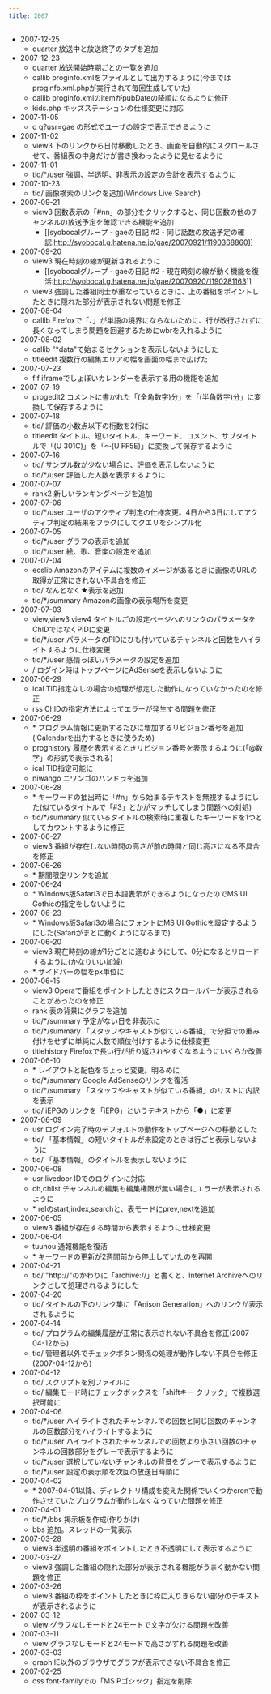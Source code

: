 ```yaml
---
title: 2007
---
```



- 2007-12-25
    - quarter 放送中と放送終了のタブを追加
- 2007-12-23
    - quarter 放送開始時期ごとの一覧を追加
    - callib proginfo.xmlをファイルとして出力するように(今まではproginfo.xml.phpが実行されて毎回生成していた)
    - callib proginfo.xmlのitemがpubDateの降順になるように修正
    - kids.php キッズステーションの仕様変更に対応
- 2007-11-05
    - q q?usr=gae の形式でユーザの設定で表示できるように
- 2007-11-02
    - view3 下のリンクから日付移動したとき、画面を自動的にスクロールさせて、番組表の中身だけが書き換わったように見せるように
- 2007-11-01
    - tid/*/user 強調、半透明、非表示の設定の合計を表示するように
- 2007-10-23
    - tid/ 画像検索のリンクを追加(Windows Live Search)
- 2007-09-21
    - view3 回数表示の「#nn」の部分をクリックすると、同じ回数の他のチャンネルの放送予定を確認できる機能を追加
        - \[\[syobocalグループ - gaeの日記 #2 - 同じ話数の放送予定の確認:http://syobocal.g.hatena.ne.jp/gae/20070921/1190368860]]
- 2007-09-20
    - view3 現在時刻の線が更新されるように
        - \[\[syobocalグループ - gaeの日記 #2 - 現在時刻の線が動く機能を復活:http://syobocal.g.hatena.ne.jp/gae/20070920/1190281163]]
    - view3 強調した番組同士が重なっているときに、上の番組をポイントしたときに隠れた部分が表示されない問題を修正
- 2007-08-04
    - callib Firefoxで「、」が単語の境界にならないために、行が改行されずに長くなってしまう問題を回避するためにwbrを入れるように
- 2007-08-02
    - callib "*data"で始まるセクションを表示しないようにした
    - titleedit 複数行の編集エリアの幅を画面の幅まで広げた
- 2007-07-23
    - fif iframeでしょぼいカレンダーを表示する用の機能を追加
- 2007-07-19
    - progedit2 コメントに書かれた「(全角数字)分」を「(半角数字)分」に変換して保存するように
- 2007-07-18
    - tid/ 評価の小数点以下の桁数を2桁に
    - titleedit タイトル、短いタイトル、キーワード、コメント、サブタイトルで「(U 301C)」を「～(U FF5E)」に変換して保存するように
- 2007-07-16
    - tid/ サンプル数が少ない場合に、評価を表示しないように
    - tid/*/user 評価した人数を表示するように
- 2007-07-07
    - rank2 新しいランキングページを追加
- 2007-07-06
    - tid/*/user ユーザのアクティブ判定の仕様変更。4日から3日にしてアクティブ判定の結果をフラグにしてクエリをシンプル化
- 2007-07-05
    - tid/*/user グラフの表示を追加
    - tid/*/user 絵、歌、音楽の設定を追加
- 2007-07-04
    - ecslib Amazonのアイテムに複数のイメージがあるときに画像のURLの取得が正常にされない不具合を修正
    - tid/ なんとなく★表示を追加
    - tid/*/summary Amazonの画像の表示場所を変更
- 2007-07-03
    - view,view3,view4 タイトルごの設定ページへのリンクのパラメータをChIDではなくPIDに変更
    - tid/*/user パラメータのPIDにひも付いているチャンネルと回数をハイライトするように仕様変更
    - tid/*/user 感情っぽいパラメータの設定を追加
    - / ログイン時はトップページにAdSenseを表示しないように
- 2007-06-29
    - ical TID指定なしの場合の処理が想定した動作になっていなかったのを修正
    - rss ChIDの指定方法によってエラーが発生する問題を修正
- 2007-06-29
    - \* プログラム情報に更新するたびに増加するリビジョン番号を追加(iCalendarを出力するときに使うため)
    - proghistory 履歴を表示するときリビジョン番号を表示するように(「@数字」の形式で表示される)
    - ical TID指定可能に
    - niwango ニワンゴのハンドラを追加
- 2007-06-28
    - \* キーワードの抽出時に「#n」から始まるテキストを無視するようにした(似ているタイトルで「#3」とかがマッチしてしまう問題への対処)
    - tid/*/summary 似ているタイトルの検索時に重複したキーワードを1つとしてカウントするように修正
- 2007-06-27
    - view3 番組が存在しない時間の高さが前の時間と同じ高さになる不具合を修正
- 2007-06-26
    - \* 期間限定リンクを追加
- 2007-06-24
    - \* Windows版Safari3で日本語表示ができるようになったのでMS UI Gothicの指定をしないように
- 2007-06-23
    - \* Windows版Safari3の場合にフォントにMS UI Gothicを設定するようにした(Safariがまとに動くようになるまで)
- 2007-06-20
    - view3 現在時刻の線が1分ごとに進むようにして、0分になるとリロードするように(かなりいい加減)
    - \* サイドバーの幅をpx単位に
- 2007-06-15
    - view3 Operaで番組をポイントしたときにスクロールバーが表示されることがあったのを修正
    - rank 表の背景にグラフを追加
    - tid/*/summary 予定がない日を非表示に
    - tid/*/summary 「スタッフやキャストが似ている番組」で分担での重み付けをせずに単純に人数で順位付けするように仕様変更
    - titlehistory Firefoxで長い行が折り返されやすくなるようにいくらか改善
- 2007-06-10
    - \* レイアウトと配色をちょっと変更。明るめに
    - tid/*/summary Google AdSenseのリンクを復活
    - tid/*/summary 「スタッフやキャストが似ている番組」のリストに内訳を表示
    - tid/ iEPGのリンクを「iEPG」というテキストから「●」に変更
- 2007-06-09
    - usr ログイン完了時のデフォルトの動作をトップページへの移動とした
    - tid/ 「基本情報」の短いタイトルが未設定のときは行ごと表示しないように
    - tid/ 「基本情報」のタイトルを表示しないように
- 2007-06-08
    - usr livedoor IDでのログインに対応
    - ch,chlist チャンネルの編集も編集権限が無い場合にエラーが表示されるように
    - \* relのstart,index,searchと、表モードにprev,nextを追加
- 2007-06-05
    - view3 番組が存在する時間から表示するように仕様変更
- 2007-06-04
    - tuuhou 通報機能を復活
    - \* キーワードの更新が2週間前から停止していたのを再開
- 2007-04-21
    - tid/ "http://"のかわりに「archive://」と書くと、Internet Archiveへのリンクとして処理されるようにした
- 2007-04-20
    - tid/ タイトルの下のリンク集に「Anison Generation」へのリンクが表示されるように
- 2007-04-14
    - tid/ プログラムの編集履歴が正常に表示されない不具合を修正(2007-04-12から)
    - tid/ 管理者以外でチェックボタン関係の処理が動作しない不具合を修正(2007-04-12から)
- 2007-04-12
    - tid/ スクリプトを別ファイルに
    - tid/ 編集モード時にチェックボックスを「shiftキー クリック」で複数選択可能に
- 2007-04-06
    - tid/*/user ハイライトされたチャンネルでの回数と同じ回数のチャンネルの回数部分をハイライトするように
    - tid/*/user ハイライトされたチャンネルでの回数より小さい回数のチャンネルの回数部分をグレーで表示するように
    - tid/*/user 選択していないチャンネルの背景をグレーで表示するように
    - tid/*/user 設定の表示順を次回の放送日時順に
- 2007-04-02
    - \* 2007-04-01以降、ディレクトリ構成を変えた関係でいくつかcronで動作させていたプログラムが動作しなくなっていた問題を修正
- 2007-04-01
    - tid/*/bbs 掲示板を作成(作りかけ)
    - bbs 追加。スレッドの一覧表示
- 2007-03-28
    - view3 半透明の番組をポイントしたとき不透明にして表示するように
- 2007-03-27
    - view3 強調した番組の隠れた部分が表示される機能がうまく動かない問題を修正
- 2007-03-26
    - view3 番組の枠をポイントしたときに枠に入りきらない部分のテキストが表示されるように
- 2007-03-12
    - view グラフなしモードと24モードで文字が欠ける問題を改善
- 2007-03-11
    - view グラフなしモードと24モードで高さがずれる問題を改善
- 2007-03-03
    - graph IE以外のブラウザでグラフが表示できない不具合を修正
- 2007-02-25
    - css font-familyでの「MS Pゴシック」指定を削除
